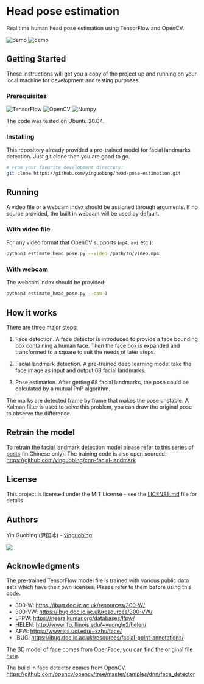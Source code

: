 # Head pose estimation

Real time human head pose estimation using TensorFlow and OpenCV.

![demo](doc/demo.gif)
![demo](doc/demo1.gif)

## Getting Started

These instructions will get you a copy of the project up and running on your local machine for development and testing purposes.

### Prerequisites

![TensorFlow](https://img.shields.io/badge/TensorFlow-v2.4-brightgreen)
![OpenCV](https://img.shields.io/badge/OpenCV-v4.5-brightgreen)
![Numpy](https://img.shields.io/badge/Numpy-v1.19-brightgreen)

The code was tested on Ubuntu 20.04.

### Installing

This repository already provided a pre-trained model for facial landmarks detection. Just git clone then you are good to go.

```bash
# From your favorite development directory:
git clone https://github.com/yinguobing/head-pose-estimation.git
```

## Running

A video file or a webcam index should be assigned through arguments. If no source provided, the built in webcam will be used by default.

### With video file

For any video format that OpenCV supports (`mp4`, `avi` etc.):

```bash
python3 estimate_head_pose.py --video /path/to/video.mp4
```

### With webcam

The webcam index should be provided:

```bash
python3 estimate_head_pose.py --cam 0
``` 

## How it works

There are three major steps:

1. Face detection. A face detector is introduced to provide a face bounding box containing a human face. Then the face box is expanded and transformed to a square to suit the needs of later steps.

2. Facial landmark detection. A pre-trained deep learning model take the face image as input and output 68 facial landmarks.

3. Pose estimation. After getting 68 facial landmarks, the pose could be calculated by a mutual PnP algorithm.

The marks are detected frame by frame that makes the pose unstable. A Kalman filter is used to solve this problem, you can draw the original pose to observe the difference.

## Retrain the model

To retrain the facial landmark detection model please refer to this series of [posts](https://yinguobing.com/deeplearning/) (in Chinese only). The training code is also open sourced: 
https://github.com/yinguobing/cnn-facial-landmark


## License
This project is licensed under the MIT License - see the [LICENSE.md](LICENSE.md) file for details

## Authors
Yin Guobing (尹国冰) - [yinguobing](https://yinguobing.com)

![](doc/wechat_logo.png)

## Acknowledgments
The pre-trained TensorFlow model file is trained with various public data sets which have their own licenses. Please refer to them before using this code.

- 300-W: https://ibug.doc.ic.ac.uk/resources/300-W/
- 300-VW: https://ibug.doc.ic.ac.uk/resources/300-VW/
- LFPW: https://neerajkumar.org/databases/lfpw/
- HELEN: http://www.ifp.illinois.edu/~vuongle2/helen/
- AFW: https://www.ics.uci.edu/~xzhu/face/
- IBUG: https://ibug.doc.ic.ac.uk/resources/facial-point-annotations/

The 3D model of face comes from OpenFace, you can find the original file [here](https://github.com/TadasBaltrusaitis/OpenFace/blob/master/lib/local/LandmarkDetector/model/pdms/In-the-wild_aligned_PDM_68.txt).

The build in face detector comes from OpenCV. 
https://github.com/opencv/opencv/tree/master/samples/dnn/face_detector

